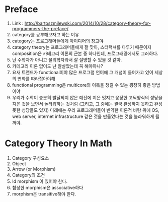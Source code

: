 
# Preface
1. Link : http://bartoszmilewski.com/2014/10/28/category-theory-for-programmers-the-preface/
1. category를 공부해보자고 하는 이유
  1. category는 프로그래머들에게 아이디어의 창고야
  1. category theory는 프로그래머들에게 잘 맞아, 스터럭쳐를 다루기 때문이지
     composition은 카테고리 이론의 근본 중 하나인데, 프로그래밍에서도 그러하다.
  1. 난 수학자가 아니고 물리학자라서 잘 설명할 수 있을 것 같아.
1. 카테고리 이론 없이도 난 잘살았는데 꼭 해야하나?
  1. 요새 트랜드가 functional이야 많은 프로그램 언어에 그 개념이 들어가고 있어 세상의 변화를 따라잡아야해
  1. functional programming은 multicore의 이득을 챙길 수 있는 굉장히 좋은 방법이야
  1. 우리가 수학이 충분히 발달되지 않은 예전에 지은 멋지고 웅장한 고딕양식의 성당을 지은 것을 보면서 놀라워하는 것처럼
     (그리고, 그 중에는 결국 완성하지 못하고 완성 못한 성당들도 있지)
     미래에는 우리 프로그래머들이 빈약한 이론적 바탕 위에 OS, web server, internet infrastructure 같은 것을
     만들었다는 것을 놀라워하게 될꺼야.

# Category Theory In Math 
1. Category 구성요소
  1. Object
  1. Arrow (or Morphism)
1. Category의 조건
  1. Id morphism 이 있어야 한다.
  1. 함성한 morphism은 associative하다
  1. morphism은 transitive해야 한다.



